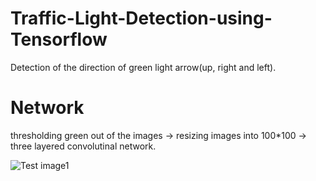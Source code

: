 # Traffic-Light-Detection-using-Tensorflow
Detection of the direction of green light arrow(up, right and left).
# Network 
thresholding green out of the images -> resizing images into 100*100 ->  three layered convolutinal network.


![Test image1](https://drive.google.com/open?id=1ye_u-txj7P0sn-z6gCOsmB6bYzBOvIuz)
